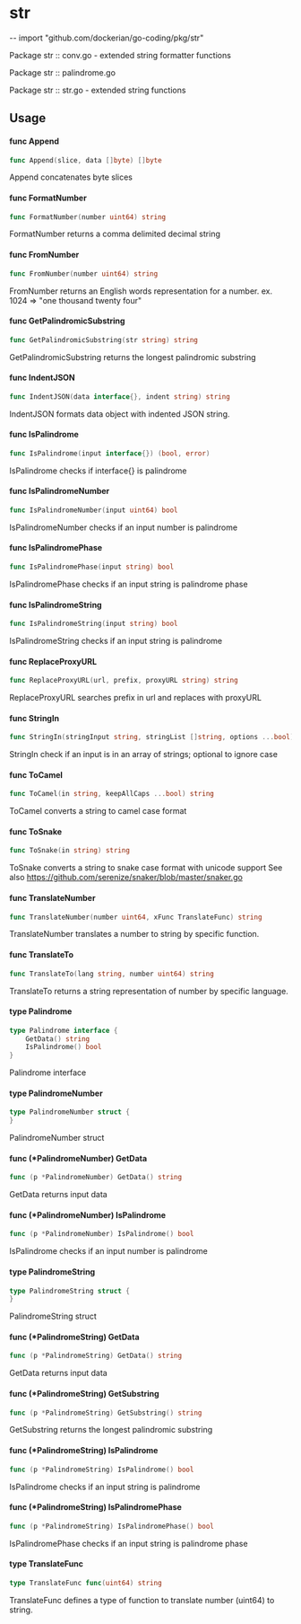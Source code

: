 # str
--
    import "github.com/dockerian/go-coding/pkg/str"

Package str :: conv.go - extended string formatter functions

Package str :: palindrome.go

Package str :: str.go - extended string functions

## Usage

#### func  Append

```go
func Append(slice, data []byte) []byte
```
Append concatenates byte slices

#### func  FormatNumber

```go
func FormatNumber(number uint64) string
```
FormatNumber returns a comma delimited decimal string

#### func  FromNumber

```go
func FromNumber(number uint64) string
```
FromNumber returns an English words representation for a number. ex. 1024 =>
"one thousand twenty four"

#### func  GetPalindromicSubstring

```go
func GetPalindromicSubstring(str string) string
```
GetPalindromicSubstring returns the longest palindromic substring

#### func  IndentJSON

```go
func IndentJSON(data interface{}, indent string) string
```
IndentJSON formats data object with indented JSON string.

#### func  IsPalindrome

```go
func IsPalindrome(input interface{}) (bool, error)
```
IsPalindrome checks if interface{} is palindrome

#### func  IsPalindromeNumber

```go
func IsPalindromeNumber(input uint64) bool
```
IsPalindromeNumber checks if an input number is palindrome

#### func  IsPalindromePhase

```go
func IsPalindromePhase(input string) bool
```
IsPalindromePhase checks if an input string is palindrome phase

#### func  IsPalindromeString

```go
func IsPalindromeString(input string) bool
```
IsPalindromeString checks if an input string is palindrome

#### func  ReplaceProxyURL

```go
func ReplaceProxyURL(url, prefix, proxyURL string) string
```
ReplaceProxyURL searches prefix in url and replaces with proxyURL

#### func  StringIn

```go
func StringIn(stringInput string, stringList []string, options ...bool) bool
```
StringIn check if an input is in an array of strings; optional to ignore case

#### func  ToCamel

```go
func ToCamel(in string, keepAllCaps ...bool) string
```
ToCamel converts a string to camel case format

#### func  ToSnake

```go
func ToSnake(in string) string
```
ToSnake converts a string to snake case format with unicode support See also
https://github.com/serenize/snaker/blob/master/snaker.go

#### func  TranslateNumber

```go
func TranslateNumber(number uint64, xFunc TranslateFunc) string
```
TranslateNumber translates a number to string by specific function.

#### func  TranslateTo

```go
func TranslateTo(lang string, number uint64) string
```
TranslateTo returns a string representation of number by specific language.

#### type Palindrome

```go
type Palindrome interface {
	GetData() string
	IsPalindrome() bool
}
```

Palindrome interface

#### type PalindromeNumber

```go
type PalindromeNumber struct {
}
```

PalindromeNumber struct

#### func (*PalindromeNumber) GetData

```go
func (p *PalindromeNumber) GetData() string
```
GetData returns input data

#### func (*PalindromeNumber) IsPalindrome

```go
func (p *PalindromeNumber) IsPalindrome() bool
```
IsPalindrome checks if an input number is palindrome

#### type PalindromeString

```go
type PalindromeString struct {
}
```

PalindromeString struct

#### func (*PalindromeString) GetData

```go
func (p *PalindromeString) GetData() string
```
GetData returns input data

#### func (*PalindromeString) GetSubstring

```go
func (p *PalindromeString) GetSubstring() string
```
GetSubstring returns the longest palindromic substring

#### func (*PalindromeString) IsPalindrome

```go
func (p *PalindromeString) IsPalindrome() bool
```
IsPalindrome checks if an input string is palindrome

#### func (*PalindromeString) IsPalindromePhase

```go
func (p *PalindromeString) IsPalindromePhase() bool
```
IsPalindromePhase checks if an input string is palindrome phase

#### type TranslateFunc

```go
type TranslateFunc func(uint64) string
```

TranslateFunc defines a type of function to translate number (uint64) to string.
